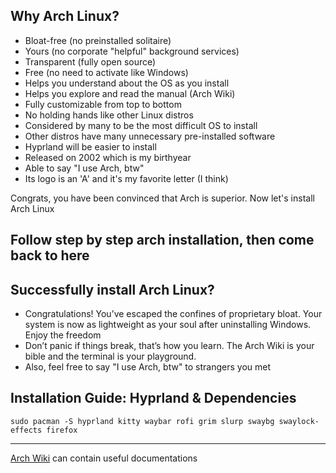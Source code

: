 ## Why Arch Linux?
- Bloat-free (no preinstalled solitaire)
- Yours (no corporate "helpful" background services)
- Transparent (fully open source)
- Free (no need to activate like Windows)
- Helps you understand about the OS as you install
- Helps you explore and read the manual (Arch Wiki)
- Fully customizable from top to bottom
- No holding hands like other Linux distros
- Considered by many to be the most difficult OS to install
- Other distros have many unnecessary pre-installed software
- Hyprland will be easier to install
- Released on 2002 which is my birthyear
- Able to say "I use Arch, btw"
- Its logo is an 'A' and it's my favorite letter (I think)

Congrats, you have been convinced that Arch is superior. Now let's install Arch Linux

## Follow step by step arch installation, then come back to here

## Successfully install Arch Linux?
- Congratulations! You’ve escaped the confines of proprietary bloat. Your system is now as lightweight as your soul after uninstalling Windows. Enjoy the freedom
- Don’t panic if things break, that’s how you learn. The Arch Wiki is your bible and the terminal is your playground.
- Also, feel free to say "I use Arch, btw" to strangers you met

## Installation Guide: Hyprland & Dependencies
```sudo pacman -S hyprland kitty waybar rofi grim slurp swaybg swaylock-effects firefox```

---
[Arch Wiki](https://archlinux.org/) can contain useful documentations
